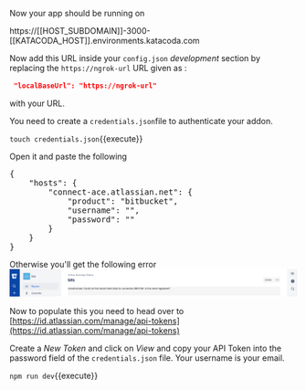 Now your app should be  running on 

https://[[HOST_SUBDOMAIN]]-3000-[[KATACODA_HOST]].environments.katacoda.com 

Now add this URL inside your `config.json` *development* section by replacing the `https://ngrok-url` URL given as : 
```json
 "localBaseUrl": "https://ngrok-url"
```  
with your URL.  

You need to create a `credentials.json`file to authenticate your addon. 

`touch credentials.json`{{execute}}

Open it and paste the following

<pre class="file" data-filename="credentials.jsoon" data-target="replace">
{
    "hosts": {
        "connect-ace.atlassian.net": {
            "product": "bitbucket",
            "username": "",
            "password": ""
        }
    }
}
</pre> 


Otherwise you'll get the following error  
![Auth Error](./assets/authorizationerrorfix.png) 

Now to populate this you need to head over to [https://id.atlassian.com/manage/api-tokens](https://id.atlassian.com/manage/api-tokens)

Create a *New Token* and click on *View* and copy your API Token into the  password field of the `credentials.json` file. Your username is your email. 

`npm run dev`{{execute}} 
